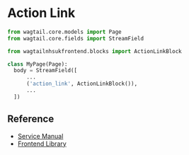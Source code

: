 # Action Link

```py
from wagtail.core.models import Page
from wagtail.core.fields import StreamField

from wagtailnhsukfrontend.blocks import ActionLinkBlock

class MyPage(Page):
  body = StreamField([
      ...
      ('action_link', ActionLinkBlock()),
      ...
  ])
```

## Reference

* [Service Manual](https://service-manual.nhs.uk/design-system/components/action-link)
* [Frontend Library](https://github.com/nhsuk/nhsuk-frontend/tree/master/packages/components/action-link)
